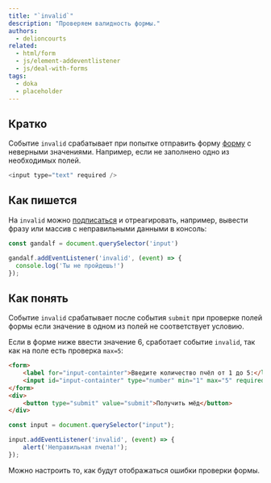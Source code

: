 ```yaml
---
title: "`invalid`"
description: "Проверяем валидность формы."
authors:
  - delioncourts
related:
  - html/form
  - js/element-addeventlistener
  - js/deal-with-forms
tags:
  - doka
  - placeholder
---
```


## Кратко

Событие `invalid` срабатывает при попытке отправить форму [форму](/html/form/) с неверными значениями. Например, если не заполнено одно из необходимых полей.

```js
<input type="text" required />
```

## Как пишется

На `invalid` можно [подписаться](/js/element-addeventlistener/) и отреагировать, например, вывести фразу или массив с неправильными данными в консоль:

```js
const gandalf = document.querySelector('input')

gandalf.addEventListener('invalid', (event) => {
  console.log('Ты не пройдешь!')
});
```

## Как понять

Событие `invalid` срабатывает после события `submit` при проверке полей формы если значение в одном из полей не соответствует условию.

Если в форме ниже ввести значение 6, сработает событие `invalid`, так как на поле есть проверка `max=5`:

```html
<form>
    <label for="input-containter">Введите количество пчёл от 1 до 5:</label>
    <input id="input-containter" type="number" min="1" max="5" required />
</form>
<div>
    <button type="submit" value="submit">Получить мёд</button>
</div>
```


```js
const input = document.querySelector("input");

input.addEventListener('invalid', (event) => {
    alert('Неправильная пчела!');
});
```

Можно настроить то, как будут отображаться ошибки проверки формы.
